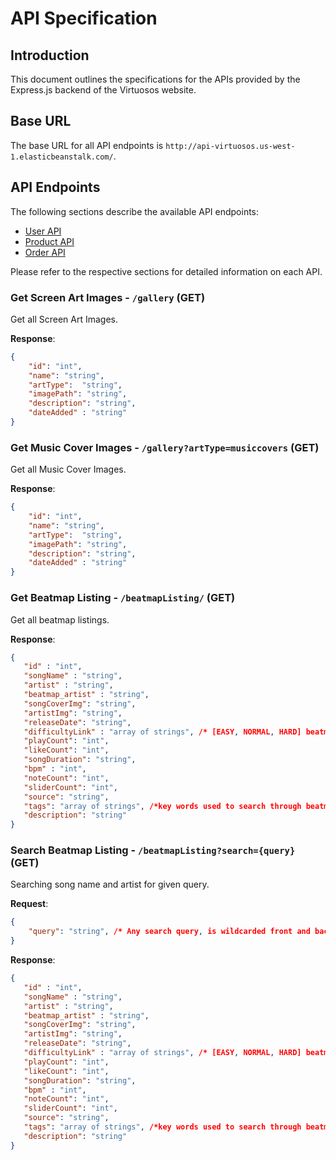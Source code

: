 # API Specification

## Introduction
This document outlines the specifications for the APIs provided by the Express.js backend of the Virtuosos website.

## Base URL
The base URL for all API endpoints is `http://api-virtuosos.us-west-1.elasticbeanstalk.com/`.


## API Endpoints
The following sections describe the available API endpoints:

- [User API](#user-api)
- [Product API](#product-api)
- [Order API](#order-api)

Please refer to the respective sections for detailed information on each API.
 

 ### Get Screen Art Images - `/gallery` (GET)

Get all Screen Art Images.

 **Response**:

```json
{
    "id": "int", 
    "name": "string",
    "artType":  "string",
    "imagePath": "string",
    "description": "string",
    "dateAdded" : "string"
}
```

### Get Music Cover Images - `/gallery?artType=musiccovers` (GET)

Get all Music Cover Images.

 **Response**:

```json
{
    "id": "int", 
    "name": "string",
    "artType":  "string",
    "imagePath": "string",
    "description": "string",
    "dateAdded" : "string"
}
```

### Get Beatmap Listing - `/beatmapListing/` (GET)

Get all beatmap listings.

**Response**:

 ```json
{
    "id" : "int",
    "songName" : "string",
    "artist" : "string",
    "beatmap_artist" : "string",
    "songCoverImg": "string",
    "artistImg": "string",
    "releaseDate": "string",
    "difficultyLink" : "array of strings", /* [EASY, NORMAL, HARD] beatmap difficulty levels available*/
    "playCount": "int",
    "likeCount": "int",
    "songDuration": "string",
    "bpm" : "int",
    "noteCount": "int",
    "sliderCount": "int",
    "source": "string",
    "tags": "array of strings", /*key words used to search through beatmaps in future*/
    "description": "string" 
}
```


 ### Search Beatmap Listing - `/beatmapListing?search={query}` (GET)

 Searching song name and artist for given query.

 **Request**:

```json
{
    "query": "string", /* Any search query, is wildcarded front and back */
}
```

 **Response**:

 ```json
{
    "id" : "int",
    "songName" : "string",
    "artist" : "string",
    "beatmap_artist" : "string",
    "songCoverImg": "string",
    "artistImg": "string",
    "releaseDate": "string",
    "difficultyLink" : "array of strings", /* [EASY, NORMAL, HARD] beatmap difficulty levels available*/
    "playCount": "int",
    "likeCount": "int",
    "songDuration": "string",
    "bpm" : "int",
    "noteCount": "int",
    "sliderCount": "int",
    "source": "string",
    "tags": "array of strings", /*key words used to search through beatmaps in future*/
    "description": "string" 
}
```
